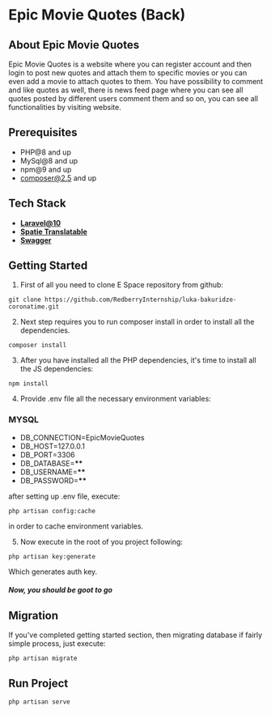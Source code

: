 # Epic Movie Quotes (Back)

## About Epic Movie Quotes

Epic Movie Quotes is a website where you can register account and then login to post new quotes and attach them to specific movies or you can even add a movie to attach quotes to them. You have possibility to comment and like quotes as well, there is news feed page where you can see all quotes posted by different users comment them and so on, you can see all functionalities by visiting website.

## Prerequisites

-   PHP@8 and up
-   MySql@8 and up
-   npm@9 and up
-   composer@2.5 and up

## Tech Stack

-   **[Laravel@10](https://laravel.com/docs/10.x)**
-   **[Spatie Translatable](https://github.com/spatie/laravel-translatable)**
-   **[Swagger](https://swagger.io/docs/)**

## Getting Started

1. First of all you need to clone E Space repository from github:

```
git clone https://github.com/RedberryInternship/luka-bakuridze-coronatime.git
```

2. Next step requires you to run composer install in order to install all the dependencies.

```
composer install
```

3. After you have installed all the PHP dependencies, it's time to install all the JS dependencies:

```
npm install
```

4. Provide .env file all the necessary environment variables:

### MYSQL

-   DB_CONNECTION=EpicMovieQuotes
-   DB_HOST=127.0.0.1
-   DB_PORT=3306
-   DB_DATABASE=**\*\***
-   DB_USERNAME=**\*\***
-   DB_PASSWORD=**\*\***

after setting up .env file, execute:

```
php artisan config:cache
```

in order to cache environment variables.

5. Now execute in the root of you project following:

```
php artisan key:generate
```

Which generates auth key.

##### Now, you should be goot to go

## Migration

If you've completed getting started section, then migrating database if fairly simple process, just execute:

```
php artisan migrate
```

## Run Project

```
php artisan serve
```

